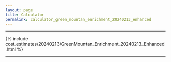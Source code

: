 ```yaml
---
layout: page
title: Calculator
permalink: calculator_green_mountan_enrichment_20240213_enhanced
---
```


___

{% include cost_estimates/20240213/GreenMountan_Enrichment_20240213_Enhanced.html %}

___

